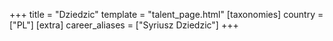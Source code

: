 +++
title = "Dziedzic"
template = "talent_page.html"
[taxonomies]
country = ["PL"]
[extra]
career_aliases = ["Syriusz Dziedzic"]
+++
